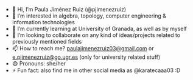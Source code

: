 - 👋 Hi, I’m Paula Jiménez Ruiz (@pjimenezruiz)
- 👀 I’m interested in algebra, topology, computer engineering & information technologies
- 🌱 I’m currently learning at University of Granada, as well as by myself
- 💞️ I’m looking to collaborate on any kind of ideas/projects related to previously mentioned fields
- 📫 How to reach me? paulajimenezruiz03@gmail.com or e.pjimenezruiz@go.ugr.es (only for university related stuff)
- 😄 Pronouns: she/her
- ⚡ Fun fact: also find me in other social media as @karatecaaa03 :D

<!---
pjimenezruiz/pjimenezruiz is a ✨ special ✨ repository because its `README.md` (this file) appears on your GitHub profile.
You can click the Preview link to take a look at your changes.
--->
